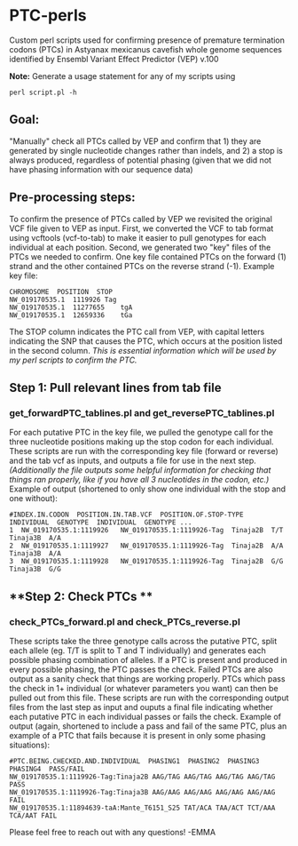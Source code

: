 # PTC-perls
Custom perl scripts used for confirming presence of premature termination codons (PTCs) in Astyanax mexicanus cavefish whole genome sequences identified by Ensembl Variant Effect Predictor (VEP) v.100

**Note:** Generate a usage statement for any of my scripts using 

```
perl script.pl -h
```

## **Goal:** 
"Manually" check all PTCs called by VEP and confirm that 1) they are generated by single nucleotide changes rather than indels, and 2) a stop is always produced, regardless of potential phasing (given that we did not have phasing information with our sequence data)

## **Pre-processing steps:**
To confirm the presence of PTCs called by VEP we revisited the original VCF file given to VEP as input. 
First, we converted the VCF to tab format using vcftools (vcf-to-tab) to make it easier to pull genotypes for each individual at each position. 
Second, we generated two "key" files of the PTCs we needed to confirm. One key file contained PTCs on the forward (1) strand and the other contained PTCs on the reverse strand (-1). 
Example key file:

```
CHROMOSOME  POSITION  STOP
NW_019170535.1	1119926	Tag
NW_019170535.1	11277655	tgA
NW_019170535.1	12659336	tGa
```
The STOP column indicates the PTC call from VEP, with capital letters indicating the SNP that causes the PTC, which occurs at the position listed in the second column. *This is essential information which will be used by my perl scripts to confirm the PTC.*

## **Step 1: Pull relevant lines from tab file** 
### **get_forwardPTC_tablines.pl** and **get_reversePTC_tablines.pl**
For each putative PTC in the key file, we pulled the genotype call for the three nucleotide positions making up the stop codon for each individual. These scripts are run with the corresponding key file (forward or reverse) and the tab vcf as inputs, and outputs a file for use in the next step. *(Additionally the file outputs some helpful information for checking that things ran properly, like if you have all 3 nucleotides in the codon, etc.)*
Example of output (shortened to only show one individual with the stop and one without):

```
#INDEX.IN.CODON  POSITION.IN.TAB.VCF  POSITION.OF.STOP-TYPE  INDIVIDUAL  GENOTYPE  INDIVIDUAL  GENOTYPE ...
1  NW_019170535.1:1119926	NW_019170535.1:1119926-Tag  Tinaja2B  T/T  Tinaja3B  A/A
2  NW_019170535.1:1119927	NW_019170535.1:1119926-Tag  Tinaja2B  A/A  Tinaja3B  A/A
3  NW_019170535.1:1119928	NW_019170535.1:1119926-Tag  Tinaja2B  G/G  Tinaja3B  G/G
```

## **Step 2: Check PTCs ** 
### **check_PTCs_forward.pl** and **check_PTCs_reverse.pl**
These scripts take the three genotype calls across the putative PTC, split each allele (eg. T/T is split to T and T individually) and generates each possible phasing combination of alleles. If a PTC is present and produced in every possible phasing, the PTC passes the check. Failed PTCs are also output as a sanity check that things are working properly. PTCs which pass the check in 1+ individual (or whatever parameters you want) can then be pulled out from this file. These scripts are run with the corresponding output files from the last step as input and ouputs a final file indicating whether each putative PTC in each individual passes or fails the check. 
Example of output (again, shortened to include a pass and fail of the same PTC, plus an example of a PTC that fails because it is present in only some phasing situations):

```
#PTC.BEING.CHECKED.AND.INDIVIDUAL  PHASING1  PHASING2  PHASING3  PHASING4  PASS/FAIL
NW_019170535.1:1119926-Tag:Tinaja2B	AAG/TAG	AAG/TAG	AAG/TAG	AAG/TAG	PASS
NW_019170535.1:1119926-Tag:Tinaja3B	AAG/AAG	AAG/AAG	AAG/AAG	AAG/AAG	FAIL
NW_019170535.1:11894639-taA:Mante_T6151_S25	TAT/ACA	TAA/ACT	TCT/AAA	TCA/AAT	FAIL

```

Please feel free to reach out with any questions! 
-EMMA
